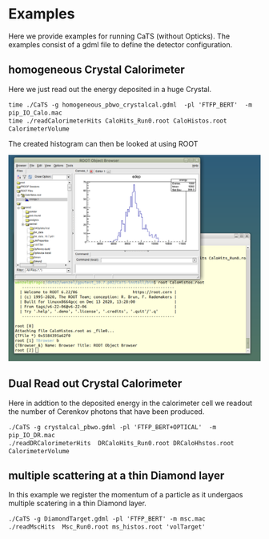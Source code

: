 # Examples
Here we provide examples for running CaTS (without Opticks). The examples consist of a gdml file to define the detector configuration. 

## homogeneous Crystal Calorimeter
Here we just read out the energy deposited in a huge Crystal.

    time ./CaTS -g homogeneous_pbwo_crystalcal.gdml  -pl 'FTFP_BERT'  -m pip_IO_Calo.mac
    time ./readCalorimeterHits CaloHits_Run0.root CaloHistos.root CalorimeterVolume

The created histogram can then be looked at using ROOT

![alt text](https://github.com/hanswenzel/CaTS/blob/master/images/CaloHistos.png)

## Dual Read out Crystal Calorimeter

Here in addtion to the deposited energy in the calorimeter cell we readout the number of Cerenkov photons that have been produced.

    ./CaTS -g crystalcal_pbwo.gdml -pl 'FTFP_BERT+OPTICAL'  -m pip_IO_DR.mac 
    ./readDRCalorimeterHits  DRCaloHits_Run0.root DRCaloHhstos.root CalorimeterVolume

## multiple scattering at a thin Diamond layer

In this example we register the momentum of a particle as it undergaos multiple scatering in a thin Diamond layer. 

    ./CaTS -g DiamondTarget.gdml -pl 'FTFP_BERT' -m msc.mac
    ./readMscHits  Msc_Run0.root ms_histos.root 'volTarget'



